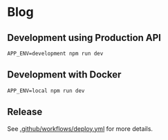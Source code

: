 # Blog

## Development using Production API

```
APP_ENV=development npm run dev
```

## Development with Docker

```
APP_ENV=local npm run dev
```

## Release

See [.github/workflows/deploy.yml](.github/workflows/release.yml) for more details.
